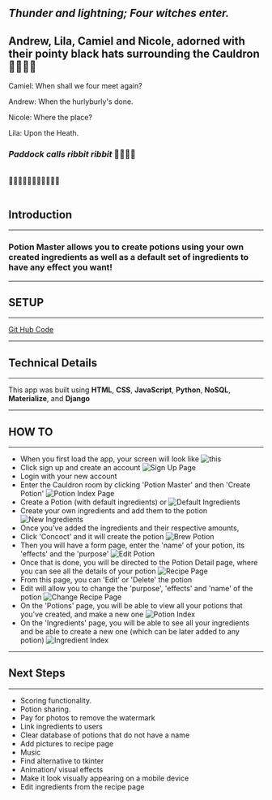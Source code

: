 ## _Thunder and lightning; Four witches enter._

## Andrew, Lila, Camiel and Nicole, adorned with their pointy black hats surrounding the Cauldron🧙🧙🧙🧙

Camiel: When shall we four meet again?

Andrew: When the hurlyburly's done.

Nicole: Where the place?

Lila: Upon the Heath.

### _Paddock calls_ _ribbit_ _ribbit_ 🐸🐸🐸🐸

<br />
🔮✨🔮✨🔮✨🔮✨🔮✨🔮
<br/>
</br>

## Introduction

<hr />

### Potion Master allows you to create potions using your own created ingredients as well as a default set of ingredients to have any effect you want!

<hr />

## SETUP

<hr />


[Git Hub Code](https://github.com/Runite-Drill/potionmaster)

<hr/>

## Technical Details

<hr/>

This app was built using **HTML**, **CSS**, **JavaScript**, **Python**, **NoSQL**, **Materialize**, and **Django**

<hr />

## HOW TO

<hr />

- When you first load the app, your screen will look like
  ![this](https://imgur.com/oNx0b0J.jpg)
- Click sign up and create an account
  ![Sign Up Page](https://imgur.com/lbxmARp.jpg)
- Login with your new account
- Enter the Cauldron room by clicking 'Potion Master' and then 'Create Potion'
  ![Potion Index Page](https://imgur.com/6Yk0NPq.jpg)
- Create a Potion (with default ingredients) or
  ![Default Ingredients](https://imgur.com/bK0iAbJ.jpg)
- Create your own ingredients and add them to the potion
  ![New Ingredients](https://imgur.com/MZHXpOv.jpg)
- Once you've added the ingredients and their respective amounts,
- Click 'Concoct' and it will create the potion
  ![Brew Potion](https://i.imgur.com/4vJjliL.png)
- Then you will have a form page, enter the 'name' of your potion, its 'effects' and the 'purpose'
  ![Edit Potion](https://imgur.com/VBODRZq.jpg)
- Once that is done, you will be directed to the Potion Detail page, where you can see all the details of your potion
  ![Recipe Page](https://imgur.com/lniMOXQ.jpg)
- From this page, you can 'Edit' or 'Delete' the potion
- Edit will allow you to change the 'purpose', 'effects' and 'name' of the potion
  ![Change Recipe Page](https://imgur.com/LNxua5j.jpg)
- On the 'Potions' page, you will be able to view all your potions that you've created, and make a new one
  ![Potion Index](https://imgur.com/6Yk0NPq.jpg)
- On the 'Ingredients' page, you will be able to see all your ingredients and be able to create a new one (which can be later added to any potion)
  ![Ingredient Index](https://imgur.com/gNAe3Rq.jpg)

<hr />

## Next Steps

<hr />

- Scoring functionality.
- Potion sharing.
- Pay for photos to remove the watermark
- Link ingredients to users
- Clear database of potions that do not have a name
- Add pictures to recipe page
- Music
- Find alternative to tkinter
- Animation/ visual effects
- Make it look visually appearing on a mobile device
- Edit ingredients from the recipe page
